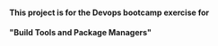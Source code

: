 #### This project is for the Devops bootcamp exercise for 
#### "Build Tools and Package Managers" 
#
